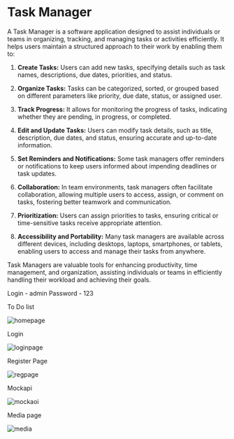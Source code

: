 # Task Manager

A Task Manager is a software application designed to assist individuals or teams in organizing, tracking, and managing tasks or activities efficiently. It helps users maintain a structured approach to their work by enabling them to:

1. **Create Tasks:** Users can add new tasks, specifying details such as task names, descriptions, due dates, priorities, and status.

2. **Organize Tasks:** Tasks can be categorized, sorted, or grouped based on different parameters like priority, due date, status, or assigned user.

3. **Track Progress:** It allows for monitoring the progress of tasks, indicating whether they are pending, in progress, or completed.

4. **Edit and Update Tasks:** Users can modify task details, such as title, description, due dates, and status, ensuring accurate and up-to-date information.

5. **Set Reminders and Notifications:** Some task managers offer reminders or notifications to keep users informed about impending deadlines or task updates.

6. **Collaboration:** In team environments, task managers often facilitate collaboration, allowing multiple users to access, assign, or comment on tasks, fostering better teamwork and communication.

7. **Prioritization:** Users can assign priorities to tasks, ensuring critical or time-sensitive tasks receive appropriate attention.

8. **Accessibility and Portability:** Many task managers are available across different devices, including desktops, laptops, smartphones, or tablets, enabling users to access and manage their tasks from anywhere.

Task Managers are valuable tools for enhancing productivity, time management, and organization, assisting individuals or teams in efficiently handling their workload and achieving their goals.

Login - admin
Password - 123


To Do list

![homepage](https://github.com/aktan2803/webtm/assets/81546800/9949dfff-ec27-4096-962d-54f148c8cfa2)

Login 

![loginpage](https://github.com/aktan2803/webtm/assets/81546800/a2db34da-e3ab-400d-9a70-7b8b6ba7c6c9)

Register Page

![regpage](https://github.com/aktan2803/webtm/assets/81546800/3dc8e75c-630e-478d-a255-7f1d02ce5bd7)

Mockapi

![mockaoi](https://github.com/aktan2803/webtm/assets/81546800/6407549f-4cf9-4b49-87fd-abddcaed492d)

Media page

![media](https://github.com/aktan2803/webtm/assets/81546800/9c136c53-3492-4e37-9f67-4bdbf28e4212)
